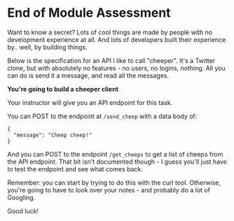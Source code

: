 # End of Module Assessment

Want to know a secret? Lots of cool things are made by people with no development experience at all. And lots of developers built their experience by.. well, by building things.

Below is the specification for an API I like to call "cheeper". It's a Twitter clone, but with absolutely no features - no users, no logins, nothing. All you can do is send it a message, and read all the messages.

**You're going to build a cheeper client**

Your instructor will give you an API endpoint for this task.

You can POST to the endpoint at `/send_cheep` with a data body of:

```
{
  "message": "Cheep cheep!"
}
```

And you can POST to the endpoint `/get_cheeps` to get a list of cheeps from the API endpoint. That bit isn't documented though - I guess you'll just have to test the endpoint and see what comes back.

Remember: you can start by trying to do this with the curl tool. Otherwise, you're going to have to look over your notes - and probably do a lot of Googling.

Good luck!
